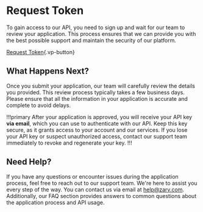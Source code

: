 # Request Token<Badge type="warning" text="beta" />

To gain access to our API, you need to sign up and wait for our team to review your application. This process ensures that we can provide you with the best possible support and maintain the security of our platform.

[Request Token](/request-token?source=governments){.vp-button}

## What Happens Next?

Once you submit your application, our team will carefully review the details you provided. This review process typically takes a few business days. Please ensure that all the information in your application is accurate and complete to avoid delays.

!!!primary
After your application is approved, you will receive your API key **via email**, which you can use to authenticate with our API. Keep this key secure, as it grants access to your account and our services. If you lose your API key or suspect unauthorized access, contact our support team immediately to revoke and regenerate your key.
!!!

## Need Help?

If you have any questions or encounter issues during the application process, feel free to reach out to our support team. We're here to assist you every step of the way. You can contact us via email at [help@zarv.com](mailto:help@zarv.com). Additionally, our FAQ section provides answers to common questions about the application process and API usage.
